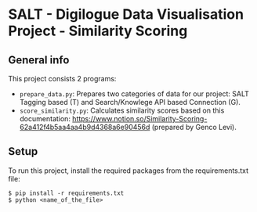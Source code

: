 
# SALT - Digilogue Data Visualisation Project - Similarity Scoring

## General info

This project consists 2 programs:
* `prepare_data.py`: Prepares two categories of data for our project: SALT Tagging based (T) and Search/Knowlege API based Connection (G).
* `score_similarity.py`: Calculates similarity scores based on this documentation: https://www.notion.so/Similarity-Scoring-62a412f4b5aa4aa4b9d4368a6e90456d (prepared by Genco Levi).

## Setup
To run this project, install the required packages from the requirements.txt file:

```
$ pip install -r requirements.txt
$ python <name_of_the_file>
```
